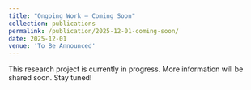```yaml
---
title: "Ongoing Work – Coming Soon"
collection: publications
permalink: /publication/2025-12-01-coming-soon/
date: 2025-12-01
venue: 'To Be Announced'
---
```


This research project is currently in progress. More information will be shared soon. Stay tuned!
